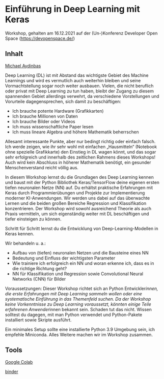 # Einführung in Deep Learning mit Keras

Workshop, gehalten am 16.12.2021 auf der (Un-)Konferenz Developer Open Space (https://devopenspace.de/)

## Inhalt 

[Michael Aydinbas](https://www.linkedin.com/in/michael-aydinbas/)

Deep Learning (DL) ist mit Abstand das wichtigste Gebiet des Machine Learnings und wird es vermutlich auch weiterhin bleiben und seine Vormachtstellung sogar noch weiter ausbauen. Vielen, die nicht beruflich oder privat mit Deep Learning zu tun haben, bleibt der Zugang zu diesem spannenden Gebiet allerdings verwehrt, da verschiedene Vorstellungen und Vorurteile dagegensprechen, sich damit zu beschäftigen:

- Ich brauche potente Hardware (Grafikkarten)
- Ich brauche Millionen von Daten
- Ich brauche Bilder oder Videos
- Ich muss wissenschaftliche Paper lesen
- Ich muss lineare Algebra und höhere Mathematik beherrschen

Allesamt interessante Punkte, aber nur bedingt richtig oder einfach falsch. Ich werde zeigen, wie ihr sehr wohl mit einfachen „Hausmitteln“ (Notebook ohne spezielle Grafikkarte) den Einstieg in DL wagen könnt, und das sogar sehr erfolgreich und innerhalb des zeitlichen Rahmens dieses Workshops! Auch wird kein Abschluss in höherer Mathematik benötigt, ein gesunder Menschenverstand reicht völlig aus.

In diesem Workshop lernst du die Grundlagen des Deep Learning kennen und baust mit der Python Bibliothek Keras/TensorFlow deine eigenen ersten tiefen neuronalen Netze (NN) auf. Du erhältst praktische Erfahrungen mit Keras durch Programmierübungen und Projekte zur Implementierung moderner KI-Anwendungen. Wir werden uns dabei auf das überwachte Lernen und die beiden großen Bereiche Regression und Klassifikation konzentrieren. Der Workshop wird sowohl ausreichend Theorie als auch Praxis vermitteln, um sich eigenständig weiter mit DL beschäftigen und tiefer einsteigen zu können.

Schritt für Schritt lernst du die Entwicklung von Deep-Learning-Modellen in Keras kennen.

Wir behandeln u. a.:

- Aufbau von (tiefen) neuronalen Netzen und die Bausteine eines NN
- Bedeutung und Einfluss der wichtigsten Parameter
- Wie trainiere ich erfolgreich ein NN und woran erkenne ich, dass es in die richtige Richtung geht?
- NN für Klassifikation und Regression sowie Convolutional Neural Networks (CNN) für Bilder

Voraussetzungen: Dieser Workshop richtet sich an Python Entwickler*innen, die erste Erfahrungen mit Deep Learning sammeln wollen oder eine systematische Einführung in das Themenfeld suchen. Da der Workshop keine Vorkenntnisse zu Deep Learning voraussetzt, könnten einige Teile erfahrenen Anwender*innen bekannt sein. Schaden tut das nicht. Wissen solltest du dagegen, mit man Python verwendet und Python-Pakete installiert sowie Skripte ausführt.

Ein minimales Setup sollte eine installierte Python 3.9 Umgebung sein, ich empfehle Miniconda. Alles Weitere machen wir im Workshop zusammen.

## Tools

[Google Colab](https://colab.research.google.com/)

[binder](https://mybinder.org/)